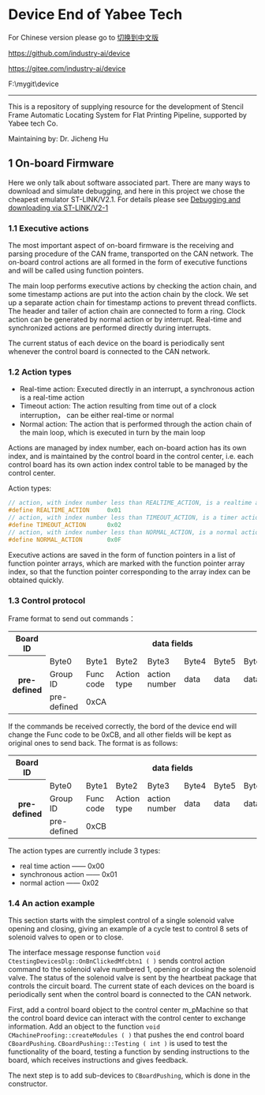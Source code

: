 # Device End of Yabee Tech

For Chinese version please go to [切换到中文版](readme_cn.md)

[^_^]:
https://github.com/industry-ai/device

[^_^]:
https://gitee.com/industry-ai/device

[^_^]:
F:\mygit\device

************************************

This is a repository of supplying resource for the development of Stencil Frame
Automatic Locating System for Flat Printing Pipeline, supported by Yabee tech Co.

Maintaining by: Dr. Jicheng Hu

## 1 On-board Firmware

Here we only talk about software associated part.
There are many ways to download and simulate debugging, and here in this project we chose 
the cheapest emulator ST-LINK/V2.1. For details please see 
[Debugging and downloading via ST-LINK/V2-1](tools/st-link-v21.md)

### 1.1 Executive actions

The most important aspect of on-board firmware is the receiving and parsing procedure
of the CAN frame, transported on the CAN network.
The on-board control actions are all formed in the form of executive functions and 
will be called using function pointers.

The main loop performs executive actions by checking the action chain, 
and some timestamp actions are put into the action chain by the clock. 
We set up a separate action chain for timestamp actions to prevent thread conflicts. 
The header and tailer of action chain are connected to form a ring.
Clock action can be generated by normal action or by interrupt.
Real-time and synchronized actions are performed directly during interrupts.

The current status of each device on the board is periodically sent whenever the control 
board is connected to the CAN network.

### 1.2 Action types

* Real-time action: Executed directly in an interrupt, a synchronous action is a real-time action
* Timeout action: The action resulting from time out of a clock interruption，
can be either real-time or normal
* Normal action: The action that is performed through the action chain of the main loop, 
which is executed in turn by the main loop

Actions are managed by index number, each on-board action has its own index, 
and is maintained by the control board in the control center, i.e. 
each control board has its own action index control table to be managed by the control center.

Action types:
```c
// action, with index number less than REALTIME_ACTION, is a realtime action
#define	REALTIME_ACTION		0x01
// action, with index number less than TIMEOUT_ACTION, is a timer action
#define	TIMEOUT_ACTION		0x02
// action, with index number less than NORMAL_ACTION, is a normal action
#define	NORMAL_ACTION		0x0F
```

Executive actions are saved in the form of function pointers in a list of function pointer arrays, 
which are marked with the function pointer array index, so that the function pointer corresponding to 
the array index can be obtained quickly.

### 1.3 Control protocol

Frame format to send out commands：

<table>
    <tr>
        <th rowspan="1">Board ID</th>
        <th colspan="8">data fields</th>
    </tr>
    <tr>
        <th rowspan="4">pre-defined</th>
        <tr>
            <td>Byte0</td>
            <td>Byte1</td>
            <td>Byte2</td>
            <td>Byte3</td>
            <td>Byte4</td>
            <td>Byte5</td>
            <td>Byte6</td>
            <td>Byte7</td>
        </tr>
        <tr>
            <td>Group ID</td>
            <td>Func code</td>
            <td>Action type</td>
            <td>action number</td>
            <td>data</td>
            <td>data</td>
            <td>data</td>
            <td>data</td>
        </tr>
        <tr>
            <td>pre-defined</td>
            <td>0xCA</td>
            <td></td>
            <td></td>
            <td></td>
            <td></td>
            <td></td>
            <td></td>
        </tr>
    </tr>
</table>

If the commands be received correctly, the bord of the device end will change the 
Func code to be 0xCB, and all other fields will be kept as original ones to send back.
The format is as follows:

<table>
    <tr>
        <th rowspan="1">Board ID</th>
        <th colspan="8">data fields</th>
    </tr>
    <tr>
        <th rowspan="4">pre-defined</th>
        <tr>
            <td>Byte0</td>
            <td>Byte1</td>
            <td>Byte2</td>
            <td>Byte3</td>
            <td>Byte4</td>
            <td>Byte5</td>
            <td>Byte6</td>
            <td>Byte7</td>
        </tr>
        <tr>
            <td>Group ID</td>
            <td>Func code</td>
            <td>Action type</td>
            <td>action number</td>
            <td>data</td>
            <td>data</td>
            <td>data</td>
            <td>data</td>
        </tr>
        <tr>
            <td>pre-defined</td>
            <td>0xCB</td>
            <td></td>
            <td></td>
            <td></td>
            <td></td>
            <td></td>
            <td></td>
        </tr>
    </tr>
</table>

The action types are currently include 3 types:
* real time action —— 0x00
* synchronous action —— 0x01
* normal action —— 0x02

### 1.4 An action example

This section starts with the simplest control of a single solenoid valve opening and closing, 
giving an example of a cycle test to control 8 sets of solenoid valves to open or to close.

The interface message response function `void CtestingDevicesDlg::OnBnClickedMfcbtn1 ( )` 
sends control action command to the solenoid valve numbered 1, opening or closing the solenoid 
valve. The status of the solenoid valve is sent by the heartbeat package that controls the 
circuit board. The current state of each devices on the board is periodically sent when the 
control board is connected to the CAN network.

First, add a control board object to the control center m_pMachine so that the control board 
device can interact with the control center to exchange information. Add an object to the function 
`void CMachineProofing::createModules ( )` that pushes the end control board 
`CBoardPushing`. `CBoardPushing:::Testing ( int )` is used to test the functionality of 
the board, testing a function by sending instructions to the board, which receives instructions 
and gives feedback.

The next step is to add sub-devices to `CBoardPushing`, which is done in the constructor.

